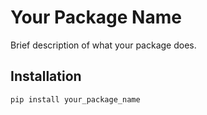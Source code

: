 # Your Package Name

Brief description of what your package does.

## Installation

```bash
pip install your_package_name
```
